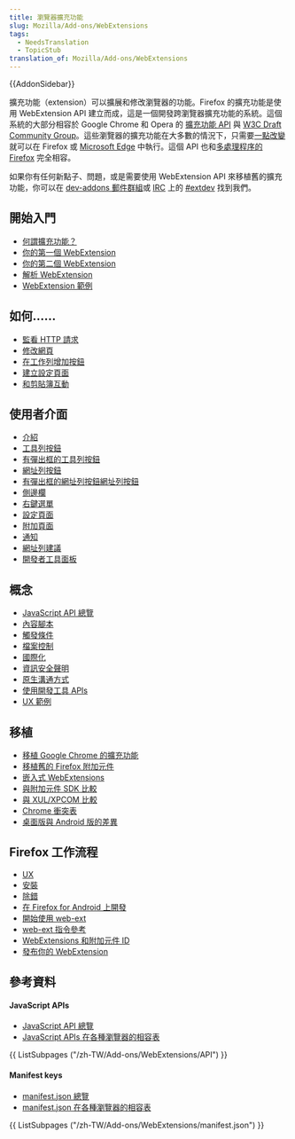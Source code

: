 ```yaml
---
title: 瀏覽器擴充功能
slug: Mozilla/Add-ons/WebExtensions
tags:
  - NeedsTranslation
  - TopicStub
translation_of: Mozilla/Add-ons/WebExtensions
---
```

{{AddonSidebar}}

擴充功能（extension）可以擴展和修改瀏覽器的功能。Firefox 的擴充功能是使用 WebExtension API 建立而成，這是一個開發跨瀏覽器擴充功能的系統。這個系統的大部分相容於 Google Chrome 和 Opera 的 [擴充功能 API](https://developer.chrome.com/extensions) 與 [W3C Draft Community Group](https://browserext.github.io/browserext/)。這些瀏覽器的擴充功能在大多數的情況下，只需要[一點改變](/zh-TW/Add-ons/WebExtensions/Porting_from_Google_Chrome)就可以在 Firefox 或 [Microsoft Edge](https://developer.microsoft.com/en-us/microsoft-edge/platform/documentation/extensions/) 中執行。這個 API 也和[多處理程序的 Firefox](/zh-TW/Firefox/Multiprocess_Firefox) 完全相容。

如果你有任何新點子、問題，或是需要使用 WebExtension API 來移植舊的擴充功能，你可以在 [dev-addons 郵件群組](https://mail.mozilla.org/listinfo/dev-addons)或 [IRC](https://wiki.mozilla.org/IRC) 上的 [#extdev](irc://irc.mozilla.org/extdev) 找到我們。

## 開始入門

- [何謂擴充功能？](/zh-TW/Add-ons/WebExtensions/What_are_WebExtensions)
- [你的第一個 WebExtension](/zh-TW/Add-ons/WebExtensions/Your_first_WebExtension)
- [你的第二個 WebExtension](/zh-TW/Add-ons/WebExtensions/Your_second_WebExtension)
- [解析 WebExtension](/zh-TW/Add-ons/WebExtensions/Anatomy_of_a_WebExtension)
- [WebExtension 範例](/zh-TW/Add-ons/WebExtensions/Examples)

## 如何……

- [監看 HTTP 請求](/zh-TW/docs/Mozilla/Add-ons/WebExtensions/Intercept_HTTP_requests)
- [修改網頁](/zh-TW/docs/Mozilla/Add-ons/WebExtensions/Modify_a_web_page)
- [在工作列增加按鈕](/zh-TW/docs/Mozilla/Add-ons/WebExtensions/Add_a_button_to_the_toolbar)
- [建立設定頁面](/zh-TW/docs/Mozilla/Add-ons/WebExtensions/Implement_a_settings_page)
- [和剪貼簿互動](/zh-TW/docs/Mozilla/Add-ons/WebExtensions/Interact_with_the_clipboard)

## 使用者介面

- [介紹](/zh-TW/docs/Mozilla/Add-ons/WebExtensions/user_interface)
- [工具列按鈕](/zh-TW/docs/Mozilla/Add-ons/WebExtensions/user_interface/Browser_action)
- [有彈出框的工具列按鈕](/zh-TW/docs/Mozilla/Add-ons/WebExtensions/user_interface/Popups)
- [網址列按鈕](/zh-TW/docs/Mozilla/Add-ons/WebExtensions/user_interface/Page_actions)
- [有彈出框的網址列按鈕](/zh-TW/docs/Mozilla/Add-ons/WebExtensions/user_interface/Popups)[網址列按鈕](/zh-TW/docs/Mozilla/Add-ons/WebExtensions/user_interface/Page_actions)
- [側邊欄](/zh-TW/docs/Mozilla/Add-ons/WebExtensions/user_interface/Sidebars)
- [右鍵選單](/zh-TW/docs/Mozilla/Add-ons/WebExtensions/user_interface/Context_menu_items)
- [設定頁面](/zh-TW/docs/Mozilla/Add-ons/WebExtensions/user_interface/Options_pages)
- [附加頁面](/zh-TW/docs/Mozilla/Add-ons/WebExtensions/user_interface/Bundled_web_pages)
- [通知](/zh-TW/docs/Mozilla/Add-ons/WebExtensions/user_interface/Notifications)
- [網址列建議](/zh-TW/docs/Mozilla/Add-ons/WebExtensions/user_interface/Omnibox)
- [開發者工具面板](/zh-TW/docs/Mozilla/Add-ons/WebExtensions/user_interface/devtools_panels)

## 概念

- [JavaScript API 總覽](/zh-TW/docs/Mozilla/Add-ons/WebExtensions/API)
- [內容腳本](/zh-TW/Add-ons/WebExtensions/Content_scripts)
- [觸發條件](/zh-TW/Add-ons/WebExtensions/Match_patterns)
- [檔案控制](/zh-TW/docs/Mozilla/Add-ons/WebExtensions/Working_with_files)
- [國際化](/zh-TW/docs/Mozilla/Add-ons/WebExtensions/Internationalization)
- [資訊安全聲明](/zh-TW/docs/Mozilla/Add-ons/WebExtensions/Content_Security_Policy)
- [原生溝通方式](/zh-TW/docs/Mozilla/Add-ons/WebExtensions/Native_messaging)
- [使用開發工具 APIs](/zh-TW/docs/Mozilla/Add-ons/WebExtensions/Using_the_devtools_APIs)
- [UX 範例](/zh-TW/Add-ons/WebExtensions/User_experience_best_practices)

## 移植

- [移植 Google Chrome 的擴充功能](/zh-TW/Add-ons/WebExtensions/Porting_from_Google_Chrome)
- [移植舊的 Firefox 附加元件](/zh-TW/docs/Mozilla/Add-ons/WebExtensions/Porting_a_legacy_Firefox_add-on)
- [嵌入式 WebExtensions](/zh-TW/docs/Mozilla/Add-ons/WebExtensions/Embedded_WebExtensions)
- [與附加元件 SDK 比較](/zh-TW/docs/Mozilla/Add-ons/WebExtensions/Comparison_with_the_Add-on_SDK)
- [與 XUL/XPCOM 比較](/zh-TW/docs/Mozilla/Add-ons/WebExtensions/Comparison_with_XUL_XPCOM_extensions)
- [Chrome 衝突表](/zh-TW/docs/Mozilla/Add-ons/WebExtensions/Chrome_incompatibilities)
- [桌面版與 Android 版的差異](/zh-TW/docs/Mozilla/Add-ons/WebExtensions/Differences_between_desktop_and_Android)

## Firefox 工作流程

- [UX](/zh-TW/docs/Mozilla/Add-ons/WebExtensions/User_experience_best_practices)
- [安裝](/zh-TW/Add-ons/WebExtensions/Temporary_Installation_in_Firefox)
- [除錯](/zh-TW/Add-ons/WebExtensions/Debugging)
- [在 Firefox for Android 上開發](/zh-TW/docs/Mozilla/Add-ons/WebExtensions/Developing_WebExtensions_for_Firefox_for_Android)
- [開始使用 web-ext](/zh-TW/docs/Mozilla/Add-ons/WebExtensions/Getting_started_with_web-ext)
- [web-ext 指令參考](/zh-TW/docs/Mozilla/Add-ons/WebExtensions/web-ext_command_reference)
- [WebExtensions 和附加元件 ID](/zh-TW/docs/Mozilla/Add-ons/WebExtensions/WebExtensions_and_the_Add-on_ID)
- [發布你的 WebExtension](/zh-TW/docs/Mozilla/Add-ons/WebExtensions/Publishing_your_WebExtension)

## 參考資料

#### JavaScript APIs

- [JavaScript API 總覽](/zh-TW/docs/Mozilla/Add-ons/WebExtensions/API)
- [JavaScript APIs 在各種瀏覽器的相容表](/zh-TW/Add-ons/WebExtensions/Browser_support_for_JavaScript_APIs)

{{ ListSubpages ("/zh-TW/Add-ons/WebExtensions/API") }}

#### Manifest keys

- [manifest.json 總覽](/zh-TW/docs/Mozilla/Add-ons/WebExtensions/manifest.json)
- [manifest.json 在各種瀏覽器的相容表](/zh-TW/docs/Mozilla/Add-ons/WebExtensions/Browser_compatibility_for_manifest.json)

{{ ListSubpages ("/zh-TW/Add-ons/WebExtensions/manifest.json") }}
